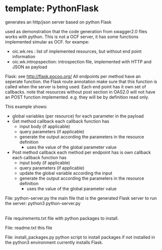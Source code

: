 # template: PythonFlask

generates an http/json server based on python Flask

used as demonstration that the code generation from swagger2.0 files works with python.
This is not a OCF server, it has some functions implemented simular as OCF.
for exampe:
- oic.wk.res : list of implemented resources, but without end point information
- oic.wk.intropspection: introspection file, implemented with HTTP and JSON as payload

Flask:
see http://flask.pocoo.org/
All endpoints per method have an seperate function.
the Flask route annotation make sure that this function is called when the server is being used.
Each end point has it own set of callbacks.
note that resources without post section in OAS2.0 will not have an POST function implemented.
e.g. they will be by definition read only.

This example shows:
- global variables (per resource) for each parameter in the payload
- Get method callback
    each callback function has
    - input body (if applicable)
    - query parameters (if applicable)
    - generate the output according the parameters in the resource definition
        - uses the value of the global parameter value
- Post method callback
    each method per endpoint has is own callback
    each callback function has
    - input body (if applicable)
    - query parameters (if applicable)
    - update the global variable according the input
    - generate the output according the parameters in the resource definition
        - uses the value of the global parameter value
        
File: python-server.py
the main file that is the generated Flask server
to run the server:
python3 python-server.py <option>

File requirements.txt
file with python packages to install.

File: readme.txt
this file


File: install_packages.py
python script to install packages if not installed in the python3 environment
currently installs Flask.